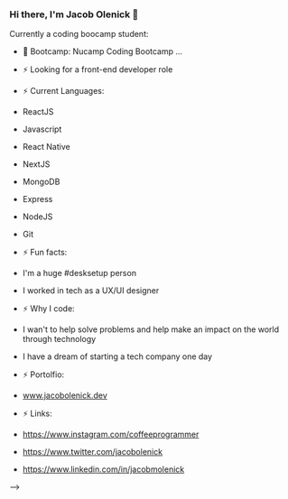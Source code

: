 ### Hi there, I'm Jacob Olenick 👋


Currently a coding boocamp student:

- 🔭 Bootcamp: Nucamp Coding Bootcamp ...

- ⚡ Looking for a front-end developer role


- ⚡ Current Languages:


- ReactJS
- Javascript
- React Native
- NextJS
- MongoDB
- Express
- NodeJS
- Git


- ⚡ Fun facts: 


- I'm a huge #desksetup person

- I worked in tech as a UX/UI designer




- ⚡ Why I code:


- I wan't to help solve problems and help make an impact on the world through technology


- I have a dream of starting a tech company one day




- ⚡ Portolfio:

- www.jacobolenick.dev



- ⚡ Links:

- https://www.instagram.com/coffeeprogrammer
- https://www.twitter.com/jacobolenick
- https://www.linkedin.com/in/jacobmolenick

-->
